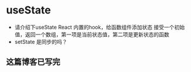 # useState

- 请介绍下useState
  React 内置的hook，给函数组件添加状态
  接受一个初始值，返回一个数组，第一项是当前状态值，第二项是更新状态的函数
- setState 是同步的吗？

## 这篇博客已写完
